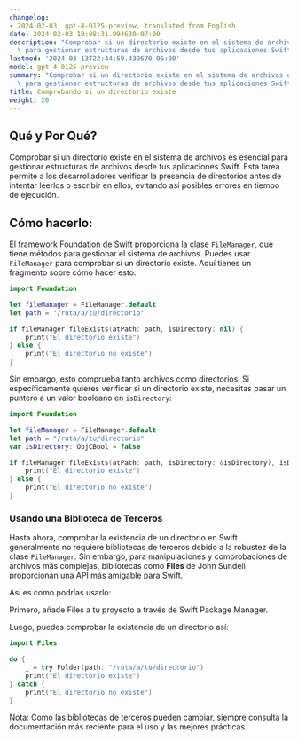 ```yaml
---
changelog:
- 2024-02-03, gpt-4-0125-preview, translated from English
date: 2024-02-03 19:08:31.994630-07:00
description: "Comprobar si un directorio existe en el sistema de archivos es esencial\
  \ para gestionar estructuras de archivos desde tus aplicaciones Swift. Esta tarea\u2026"
lastmod: '2024-03-13T22:44:59.430670-06:00'
model: gpt-4-0125-preview
summary: "Comprobar si un directorio existe en el sistema de archivos es esencial\
  \ para gestionar estructuras de archivos desde tus aplicaciones Swift. Esta tarea\u2026"
title: Comprobando si un directorio existe
weight: 20
---
```


## Qué y Por Qué?
Comprobar si un directorio existe en el sistema de archivos es esencial para gestionar estructuras de archivos desde tus aplicaciones Swift. Esta tarea permite a los desarrolladores verificar la presencia de directorios antes de intentar leerlos o escribir en ellos, evitando así posibles errores en tiempo de ejecución.

## Cómo hacerlo:

El framework Foundation de Swift proporciona la clase `FileManager`, que tiene métodos para gestionar el sistema de archivos. Puedes usar `FileManager` para comprobar si un directorio existe. Aquí tienes un fragmento sobre cómo hacer esto:

```swift
import Foundation

let fileManager = FileManager.default
let path = "/ruta/a/tu/directorio"

if fileManager.fileExists(atPath: path, isDirectory: nil) {
    print("El directorio existe")
} else {
    print("El directorio no existe")
}
```

Sin embargo, esto comprueba tanto archivos como directorios. Si específicamente quieres verificar si un directorio existe, necesitas pasar un puntero a un valor booleano en `isDirectory`:

```swift
import Foundation

let fileManager = FileManager.default
let path = "/ruta/a/tu/directorio"
var isDirectory: ObjCBool = false

if fileManager.fileExists(atPath: path, isDirectory: &isDirectory), isDirectory.boolValue {
    print("El directorio existe")
} else {
    print("El directorio no existe")
}
```

### Usando una Biblioteca de Terceros

Hasta ahora, comprobar la existencia de un directorio en Swift generalmente no requiere bibliotecas de terceros debido a la robustez de la clase `FileManager`. Sin embargo, para manipulaciones y comprobaciones de archivos más complejas, bibliotecas como **Files** de John Sundell proporcionan una API más amigable para Swift.

Así es como podrías usarlo:

Primero, añade Files a tu proyecto a través de Swift Package Manager.

Luego, puedes comprobar la existencia de un directorio así:

```swift
import Files

do {
    _ = try Folder(path: "/ruta/a/tu/directorio")
    print("El directorio existe")
} catch {
    print("El directorio no existe")
}
```

Nota: Como las bibliotecas de terceros pueden cambiar, siempre consulta la documentación más reciente para el uso y las mejores prácticas.

